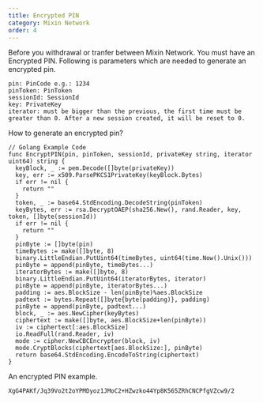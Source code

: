 ```yaml
---
title: Encrypted PIN
category: Mixin Network
order: 4
---
```


Before you withdrawal or tranfer between Mixin Network. You must have an Encrypted PIN. Following is parameters which are needed to generate an encrypted pin.

``` golang
pin: PinCode e.g.: 1234
pinToken: PinToken
sessionId: SessionId
key: PrivateKey
iterator: must be bigger than the previous, the first time must be greater than 0. After a new session created, it will be reset to 0.
```

How to generate an encrypted pin?

``` golang
// Golang Example Code
func EncryptPIN(pin, pinToken, sessionId, privateKey string, iterator uint64) string {
  keyBlock, _ := pem.Decode([]byte(privateKey))
  key, err := x509.ParsePKCS1PrivateKey(keyBlock.Bytes)
  if err != nil {
    return ""
  }
  token, _ := base64.StdEncoding.DecodeString(pinToken)
  keyBytes, err := rsa.DecryptOAEP(sha256.New(), rand.Reader, key, token, []byte(sessionId))
  if err != nil {
    return ""
  }
  pinByte := []byte(pin)
  timeBytes := make([]byte, 8)
  binary.LittleEndian.PutUint64(timeBytes, uint64(time.Now().Unix()))
  pinByte = append(pinByte, timeBytes...)
  iteratorBytes := make([]byte, 8)
  binary.LittleEndian.PutUint64(iteratorBytes, iterator)
  pinByte = append(pinByte, iteratorBytes...)
  padding := aes.BlockSize - len(pinByte)%aes.BlockSize
  padtext := bytes.Repeat([]byte{byte(padding)}, padding)
  pinByte = append(pinByte, padtext...)
  block, _ := aes.NewCipher(keyBytes)
  ciphertext := make([]byte, aes.BlockSize+len(pinByte))
  iv := ciphertext[:aes.BlockSize]
  io.ReadFull(rand.Reader, iv)
  mode := cipher.NewCBCEncrypter(block, iv)
  mode.CryptBlocks(ciphertext[aes.BlockSize:], pinByte)
  return base64.StdEncoding.EncodeToString(ciphertext)
}
```

An encrypted PIN example.

```golang
XgG4PAKf/Jq39Vo2t2oYPMDyoz1JMoC2+HZwzko44Yp8K565ZRhCNCPfgVZcw9/2
```
